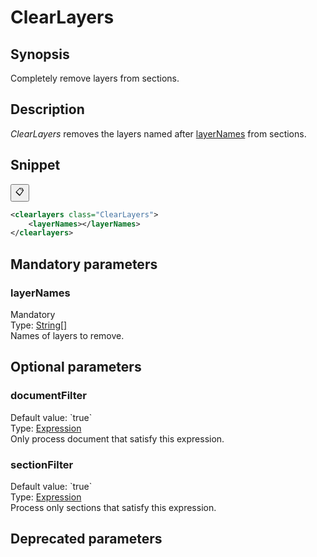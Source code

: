 <h1 class="module">ClearLayers</h1>

## Synopsis

Completely remove layers from sections.

## Description

 *ClearLayers* removes the layers named after <a href="#layerNames" class="param">layerNames</a> from sections.

## Snippet



<button class="copy-code-button" title="Copy to clipboard" onclick="copy_code(this)">📋</button>
```xml
<clearlayers class="ClearLayers">
    <layerNames></layerNames>
</clearlayers>
```

## Mandatory parameters

<h3 id="layerNames" class="param">layerNames</h3>

<div class="param-level param-level-mandatory">Mandatory
</div>
<div class="param-type">Type: <a href="../converter/java.lang.String%5B%5D" class="converter">String[]</a>
</div>
Names of layers to remove.

## Optional parameters

<h3 id="documentFilter" class="param">documentFilter</h3>

<div class="param-level param-level-default-value">Default value: `true`
</div>
<div class="param-type">Type: <a href="../converter/fr.inra.maiage.bibliome.alvisnlp.core.corpus.expressions.Expression" class="converter">Expression</a>
</div>
Only process document that satisfy this expression.

<h3 id="sectionFilter" class="param">sectionFilter</h3>

<div class="param-level param-level-default-value">Default value: `true`
</div>
<div class="param-type">Type: <a href="../converter/fr.inra.maiage.bibliome.alvisnlp.core.corpus.expressions.Expression" class="converter">Expression</a>
</div>
Process only sections that satisfy this expression.

## Deprecated parameters

